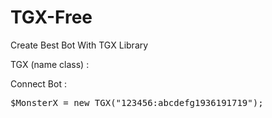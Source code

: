 # TGX-Free
Create Best Bot With TGX Library


<italic> TGX (name class) : </italic>

<bold>Connect Bot : </bold>

<pre>$MonsterX = new TGX("123456:abcdefg1936191719"); </pre>
